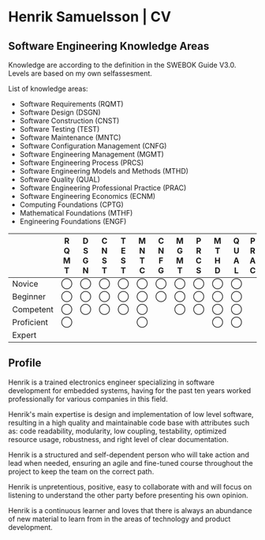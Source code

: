 # Henrik Samuelsson | CV

## Software Engineering Knowledge Areas

Knowledge are according to the definition in the SWEBOK Guide V3.0. Levels are based on my own selfassesment.

List of knowledge areas:

- Software Requirements (RQMT)  
- Software Design (DSGN)
- Software Construction (CNST)
- Software Testing (TEST)
- Software Maintenance (MNTC)
- Software Configuration Management (CNFG)
- Software Engineering Management (MGMT)
- Software Engineering Process (PRCS)
- Software Engineering Models and Methods (MTHD)
- Software Quality (QUAL)
- Software Engineering Professional Practice (PRAC)
- Software Engineering Economics (ECNM)
- Computing Foundations (CPTG)
- Mathematical Foundations (MTHF)
- Engineering Foundations (ENGF)


|            |R</BR>Q</BR>M</BR>T|D</BR>S</BR>G</BR>N|C</BR>N</BR>S</BR>T|T</BR>E</BR>S</BR>T|M</BR>N</BR>T</BR>C|C</BR>N</BR>F</BR>G|M</BR>G</BR>M</BR>T|P</BR>R</BR>C</BR>S|M</BR>T</BR>H</BR>D|Q</BR>U</BR>A</BR>L| P</BR>R</BR>A</BR>C | E</BR>C</BR>N</BR>M | C</BR>P</BR>T</BR>G | M</BR>T</BR>H</BR>F | E</BR>N</BR>G</BR>F |
| ---        | ---               | ---               | ---               | ---               | ---               | ---               | ---               | ---               | ---               | ---           | ---           | ---           | ---           | ---           | ---           |
| Novice     | ◯                | ◯                | ◯                | ◯                | ◯                | ◯                |◯                 |◯                 | ◯                | ◯              |               |               |               |               |               |
| Beginner   | ◯                | ◯                | ◯                | ◯                | ◯                | ◯                |◯                 |◯                 | ◯                | ◯              |               |               |               |               |               |
| Competent  | ◯                | ◯                | ◯                | ◯                | ◯                |                   |◯                 |◯                 | ◯                | ◯              |               |               |               |               |               |
| Proficient | ◯                |                   |                   |                   | ◯                |                   |                   |                   | ◯                | ◯              |               |               |               |               |               |   
| Expert     |                   |                   |                   |                   |                   |                   |                   |                   |                   |                 |               |               |               |               |               |

## Profile

Henrik is a trained electronics engineer specializing in software development for embedded systems, having for the past ten years worked professionally for various companies in this field.

Henrik's main expertise is design and implementation of low level software, resulting in a high quality and maintainable code base with attributes such as: code readability, modularity, low coupling, testability, optimized resource usage, robustness, and right level of clear documentation.

Henrik is a structured and self-dependent person who will take action and lead when needed, ensuring an agile and fine-tuned course throughout the project to keep the  team on the correct path.

Henrik is unpretentious, positive, easy to collaborate with and will focus on listening to understand the other party before presenting his own opinion.

Henrik is a continuous learner and loves that there is always an abundance of new material to learn from in the areas of technology and product development.

<!--
**HenrikSamuelsson/henriksamuelsson** is a ✨ _special_ ✨ repository because its `README.md` (this file) appears on your GitHub profile.

Here are some ideas to get you started:

- 🔭 I’m currently working on ...
- 🌱 I’m currently learning ...
- 👯 I’m looking to collaborate on ...
- 🤔 I’m looking for help with ...
- 💬 Ask me about ...
- 📫 How to reach me: ...
- 😄 Pronouns: ...
- ⚡ Fun fact: ...
-->
